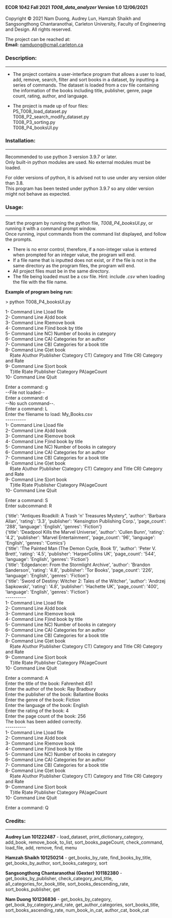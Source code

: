 #### ECOR 1042 Fall 2021 _T008_data_analyzer_ Version 1.0 12/06/2021
Copyright &copy; 2021 Nam Duong, Audrey Lun, Hamzah Shaikh and Sangsongthong Chantaranothai, Carleton University, Faculty of Engineering and Design. All rights reserved.

The project can be reached at:  
**Email:** namduong@cmail.carleton.ca

### Description:
------------

- The project contains a user-interface program that allows a user to load, add, remove, search, filter and sort books in a dataset, by inputting a series of commands. The dataset is loaded from a csv file containing the information of the books including title, publisher, genre, page count, rating, author, and language. 

- The project is made up of four files:  
 P5_T008_load_dataset.py  
 T008_P2_search_modify_dataset.py  
 T008_P3_sorting.py  
 T008_P4_booksUI.py  

### Installation:
------------

Recommended to use python 3 version 3.9.7 or later.  
Only built-in python modules are used. No external modules must be loaded.

For older versions of python, it is advised not to use under any version older than 3.8.  
This program has been tested under python 3.9.7 so any older version might not behave as expected. 

### Usage:
------------

Start the program by running the python file, _T008_P4_booksUI.py_, or running it with a command prompt window.  
Once running, input commands from the command list displayed, and follow the prompts.  
 - There is no error control, therefore, if a non-integer value is entered when prompted for an integer value, the program will end.
 - If a file name that is inputted does not exist, or if the file is not in the same directory as the program files, the program will end.
 - All project files must be in the same directory.
 - The file being loaded must be a csv file. Hint: include _.csv_ when loading the file with the file name.

**Example of program being run:**

\> python T008_P4_booksUI.py  

1-  Command Line L)oad file  
2-  Command Line A)dd book  
3-  Command Line R)emove book  
4-  Command Line F)ind book by title  
5-  Command Line NC) Number of books in category  
6-  Command Line CA) Categories for an author  
7-  Command Line CB) Categories for a book title  
8-  Command Line G)et book  
&emsp;R)ate A)uthor P)ublisher C)ategory CT) Category and Title CR) Category and Rate  
9-  Command Line S)ort book  
&emsp;T)itle R)ate P)ublisher C)ategory PA)ageCount  
10- Command Line Q)uit  

Enter a command: g  
--File not loaded--  
Enter a command: d  
--No such command--.  
Enter a command: L  
Enter the filename to load: My_Books.csv  
\----------  
1-  Command Line L)oad file  
2-  Command Line A)dd book  
3-  Command Line R)emove book  
4-  Command Line F)ind book by title  
5-  Command Line NC) Number of books in category  
6-  Command Line CA) Categories for an author  
7-  Command Line CB) Categories for a book title  
8-  Command Line G)et book  
&emsp;R)ate A)uthor P)ublisher C)ategory CT) Category and Title CR) Category and Rate  
9-  Command Line S)ort book  
&emsp;T)itle R)ate P)ublisher C)ategory PA)ageCount  
10- Command Line Q)uit  

Enter a command: S  
Enter subcommand: R  

{'title': "Antiques Roadkill: A Trash 'n' Treasures Mystery", 'author': 'Barbara Allan', 'rating': '3.3', 'publisher': 'Kensington Publishing Corp.', 'page_count': '288', 'language': 'English', 'genres': 'Fiction'}  
{'title': 'Deadpool Kills the Marvel Universe', 'author': 'Cullen Bunn', 'rating': '4.2', 'publisher': 'Marvel Entertainment', 'page_count': '96', 'language': 'English', 'genres': 'Comics'}  
{'title': 'The Painted Man (The Demon Cycle, Book 1)', 'author': 'Peter V. Brett', 'rating': '4.5', 'publisher': 'HarperCollins UK', 'page_count': '544', 'language': 'English', 'genres': 'Fiction'}  
{'title': 'Edgedancer: From the Stormlight Archive', 'author': 'Brandon Sanderson', 'rating': '4.8', 'publisher': 'Tor Books', 'page_count': '226', 'language': 'English', 'genres': 'Fiction'}  
{'title': 'Sword of Destiny: Witcher 2: Tales of the Witcher', 'author': 'Andrzej Sapkowski', 'rating': '4.8', 'publisher': 'Hachette UK', 'page_count': '400', 'language': 'English', 'genres': 'Fiction'}  
\----------  
1-  Command Line L)oad file  
2-  Command Line A)dd book  
3-  Command Line R)emove book  
4-  Command Line F)ind book by title  
5-  Command Line NC) Number of books in category  
6-  Command Line CA) Categories for an author  
7-  Command Line CB) Categories for a book title  
8-  Command Line G)et book  
&emsp;R)ate A)uthor P)ublisher C)ategory CT) Category and Title CR) Category and Rate  
9-  Command Line S)ort book  
&emsp;T)itle R)ate P)ublisher C)ategory PA)ageCount  
10- Command Line Q)uit  

Enter a command: A  
Enter the title of the book: Fahrenheit 451  
Enter the author of the book: Ray Bradbury  
Enter the publisher of the book: Ballantine Books  
Enter the genre of the book: Fiction  
Enter the language of the book: English  
Enter the rating of the book: 4  
Enter the page count of the book: 256  
The book has been added correctly.  
\----------  
1-  Command Line L)oad file  
2-  Command Line A)dd book  
3-  Command Line R)emove book  
4-  Command Line F)ind book by title  
5-  Command Line NC) Number of books in category  
6-  Command Line CA) Categories for an author  
7-  Command Line CB) Categories for a book title  
8-  Command Line G)et book  
&emsp;R)ate A)uthor P)ublisher C)ategory CT) Category and Title CR) Category and Rate  
9-  Command Line S)ort book  
&emsp;T)itle R)ate P)ublisher C)ategory PA)ageCount  
10- Command Line Q)uit  

Enter a command: Q  

### Credits:
------------

**Audrey Lun 101222487** - load_dataset, print_dictionary_category, add_book, remove_book, to_list, 
sort_books_pageCount, check_command, load_file, add, remove, find, menu

**Hamzah Shaikh 101250214** - get_books_by_rate, find_books_by_title, get_books_by_author, 
sort_books_category, sort

**Sangsongthong Chantaranothai (Gexter) 101182380** - get_books_by_publisher, check_category_and_title, 
all_categories_for_book_title, sort_books_descending_rate, sort_books_publisher, get

**Nam Duong 101236836** - get_books_by_category, get_book_by_category_and_rate, get_author_categories, 
sort_books_title, sort_books_ascending_rate, num_book_in_cat, author_cat, book_cat

